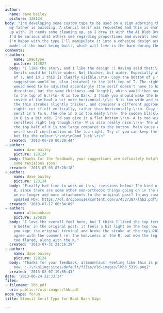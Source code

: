 ```yaml
---
author:
  name: dave bailey
  picture: 128124
body: "I'm developing some custom type to be used on a sign adorning the boat barn
  my father is building. A stencil serif was requested and this is what I've come
  up with. It needs some cleaning up, as I drew it with the AI Blob Brush tool, but
  I'd be curious what others see regarding proportions and overall aesthetics. Once
  I'm happy with the type I'll manipulate it into a cohesive design around a half-hull
  model of the boat being built, which will live in the barn during the off-season.\r\n\r\n[img:sites/default/files/old-images/lhb_5621.png]"
comments:
- author:
    name: 1996type
    picture: 114827
  body: "I like the story, and I like the design :) Having said that:\r\n\r\n- The
    Serifs could be little wider. Not thicker, but wider. Especially at the bottom
    of T, and in I this is clearly visible.\r\n- Copy the bottom of E to L. And my
    suggestion would be, also (rotated) to the left top of T. The right top of T then
    would need to be adjusted accordingly (the serif doesn't have to have the same
    direction, but the same thickness and length), which would then need to be copied
    to the top of E.\r\n- R is too Dark. I think you should make the bottom of the
    inside of the bowl a bit more horizontal.\r\n- N is too wide and too light. Make
    the thin strokes slightly thicker, and consider a different approach for the bottom
    right: cut if off vertically, rather than horizontally.\r\n- Copy the top right
    serif in S to G. The one in G is too meaty.\r\n- The sudden blackletter-like style
    in B is a bit odd. I'd say give it a flat bottom.\r\n- A is too wide. I like the
    serifless right leg though.\r\n- W is also really nice.\r\n- The white space in
    the top half of K is too large compared to the bottom. Main cause of this is the
    weird serif construction on the top right. Try if you can keep the weirdness,
    but fix the colour.\r\n\r\nGood luck!\r\n"
  created: '2013-06-29 00:20:44'
- author:
    name: dave bailey
    picture: 128124
  body: Thanks for the feedback, your suggestions are definitely helpful. Will post
    some revisions soon!
  created: '2013-07-03 07:20:18'
- author:
    name: dave bailey
    picture: 128124
  body: "Finally had time to work on this, revisions below! I'm kind of into the funky
    B, since there are some other non-orthodox things going on in the other glyphs.\r\n\r\nCan
    we no longer add more attachments to the original post? In any case, here's an
    updated PDF: https://dl.dropboxusercontent.com/u/4337387/lhb2.pdf\r\n\r\n[img:sites/default/files/old-images/lhb2_6530.png]"
  created: '2013-07-17 00:34:09'
- author:
    name: altmannhaus
    picture: 126819
  body: "I love the overall feel here, but I think I liked the top terminal of the
    G better in the original post; it feels a bit light on the top now. Perhaps if
    you kept the original terminal and broke the stroke at the top\u2026\r\n\r\nI
    agree with the comment re: the heaviness of the R, but now the leg feels a bit
    too flared, along with the K."
  created: '2013-07-31 21:16:29'
- author:
    name: dave bailey
    picture: 128124
  body: "Thanks for your feedback, altmannhaus! Feeling like this is pretty solid
    now. :-)\r\n[img:sites/default/files/old-images/lhb3_5319.png]"
  created: '2013-08-07 19:55:43'
date: '2013-06-24 22:33:34'
files:
- filename: lhb.pdf
  uri: public://old-images/lhb.pdf
node_type: forum
title: Stencil Serif Type for Boat Barn Sign

---
```

